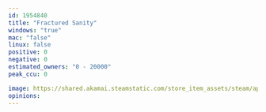 ```yaml
---
id: 1954840
title: "Fractured Sanity"
windows: "true"
mac: "false"
linux: false
positive: 0
negative: 0
estimated_owners: "0 - 20000"
peak_ccu: 0

image: https://shared.akamai.steamstatic.com/store_item_assets/steam/apps/1954840/header.jpg?t=1680021380
opinions:
---
```

